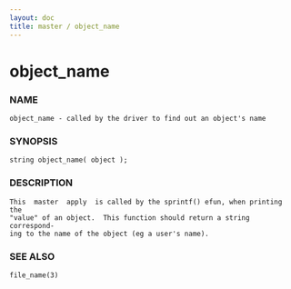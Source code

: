 ```yaml
---
layout: doc
title: master / object_name
---
```

# object_name

### NAME

    object_name - called by the driver to find out an object's name

### SYNOPSIS

    string object_name( object );

### DESCRIPTION

    This  master  apply  is called by the sprintf() efun, when printing the
    "value" of an object.  This function should return a string correspond‐
    ing to the name of the object (eg a user's name).

### SEE ALSO

    file_name(3)

